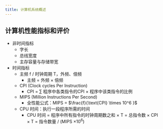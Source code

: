 ```yaml
---
title: 计算机系统概述
---
```

## 计算机性能指标和评价

- 非时间指标
	- 字长
	- 总线宽度
	- 主存容量与存储带宽
- 时间指标
	- 主频 f / 时钟周期 T，外频、倍频
		- 主频 = 外频 $\times$ 倍频
	- CPI (Clock cycles Per Instruction)
		- CPI = $\sum$ 程序中各类指令的CPI $\times$ 程序中该类指令的比例
	- MIPS (Million Instructions Per Second)
		- 全性能公式：MIPS = $\frac{f}{\text{CPI} \times 10^6 }$
	- CPU 时间：执行一段程序所需的时间
		- CPU 时间 = 程序中所有指令的时钟周期数之和 $\times$ T = 总指令数 $\times$ CPI $\times$ T = 指令数量 / (MIPS $\times 10^6$)